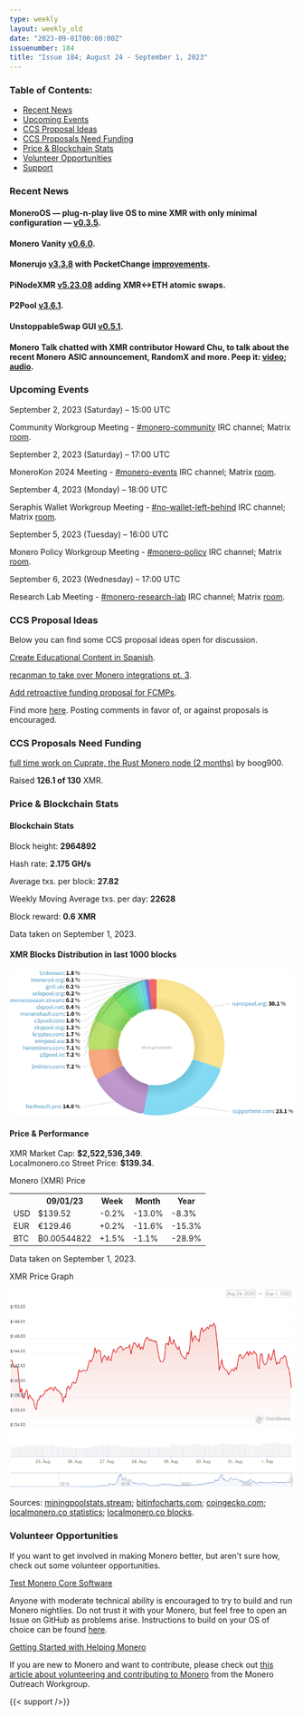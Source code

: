 ```yaml
---
type: weekly
layout: weekly_old
date: "2023-09-01T00:00:00Z"
issuenumber: 184
title: "Issue 184; August 24 - September 1, 2023"
---
```


<h3>Table of Contents:</h3>
<ul class="contents">
    <li><a href="#news">Recent News</a></li>
    <li><a href="#events">Upcoming Events</a></li>
    <li><a href="#ideas">CCS Proposal Ideas</a></li>
    <li><a href="#proposals">CCS Proposals Need Funding</a></li>
    <li><a href="#stats">Price & Blockchain Stats</a></li>
    <li><a href="#volunteer">Volunteer Opportunities</a></li>
    <li><a href="#support">Support</a></li>
</ul>

<h3 id="news">Recent News</h3>

<div class="newsbyte">
    <h4>MoneroOS — plug-n-play live OS to mine XMR with only minimal configuration — <a href="https://github.com/4rkal/moneroOS/releases/tag/v0.3.5" target="_blank">v0.3.5</a>.</h4>
</div>

<div class="newsbyte">
    <h4>Monero Vanity <a href="https://github.com/hinto-janai/monero-vanity/releases/tag/v0.6.0" target="_blank">v0.6.0</a>.</h4>
</div>

<div class="newsbyte">
    <h4>Monerujo <a href="https://github.com/m2049r/xmrwallet/releases/tag/v3.3.8" target="_blank">v3.3.8</a> with PocketChange <a href="https://old.reddit.com/r/Monerujo/comments/164tklr/weve_released_an_updated_version_of_monerujo_on/" target="_blank">improvements</a>.</h4>
</div>

<div class="newsbyte">
    <h4>PiNodeXMR <a href="https://old.reddit.com/r/Monero/comments/164tise/pinodexmr_adds_atomic_swaps_beta/" target="_blank">v5.23.08</a> adding XMR<->ETH atomic swaps.</h4>
</div>

<div class="newsbyte">
    <h4>P2Pool <a href="https://github.com/SChernykh/p2pool/releases/tag/v3.6.1" target="_blank">v3.6.1</a>.</h4>
</div>

<div class="newsbyte">
    <h4>UnstoppableSwap GUI <a href="https://github.com/UnstoppableSwap/unstoppableswap-gui/releases/tag/v0.5.1" target="_blank">v0.5.1</a>.</h4>
</div>

<div class="newsbyte">
    <h4>Monero Talk chatted with XMR contributor Howard Chu, to talk about the recent Monero ASIC announcement, RandomX and more. Peep it: <a href="https://piped.adminforge.de/watch?v=T9BFnn2-TDM" target="_blank">video</a>; <a href="https://www.monerotalk.live/has-bitmain-created-a-randomx-monero-asic-w-howard-chu-epi280" target="_blank">audio</a>.</h4>
</div>

<h3 id="events">Upcoming Events</h3>

<div class="event">
    <p class="date" markdown="1">September 2, 2023 (Saturday) – 15:00 UTC</p>
    <p markdown="1">Community Workgroup Meeting - <a href="irc://irc.libera.chat/#monero-community" target="_blank">#monero-community</a> IRC channel; Matrix <a href="https://matrix.to/#/#monero-community:monero.social" target="_blank">room</a>.</p>
</div>

<div class="event">
    <p class="date" markdown="1">September 2, 2023 (Saturday) – 17:00 UTC</p>
    <p markdown="1">MoneroKon 2024 Meeting - <a href="irc://irc.libera.chat/#monero-events" target="_blank">#monero-events</a> IRC channel; Matrix <a href="https://matrix.to/#/#monero-events:monero.social" target="_blank">room</a>.</p>
</div>

<div class="event">
    <p class="date" markdown="1">September 4, 2023 (Monday) – 18:00 UTC</p>
    <p markdown="1">Seraphis Wallet Workgroup Meeting - <a href="irc://irc.libera.chat/#no-wallet-left-behind" target="_blank">#no-wallet-left-behind</a> IRC channel; Matrix <a href="https://matrix.to/#/#no-wallet-left-behind:monero.social" target="_blank">room</a>.</p>
</div>

<div class="event">
    <p class="date" markdown="1">September 5, 2023 (Tuesday) – 16:00 UTC</p>
    <p markdown="1">Monero Policy Workgroup Meeting - <a href="irc://irc.libera.chat/#monero-policy" target="_blank">#monero-policy</a> IRC channel; Matrix <a href="https://matrix.to/#/#monero-policy:monero.social" target="_blank">room</a>.</p>
</div>

<div class="event">
    <p class="date" markdown="1">September 6, 2023 (Wednesday) – 17:00 UTC</p>
    <p markdown="1">Research Lab Meeting - <a href="irc://irc.libera.chat/#monero-research-lab" target="_blank">#monero-research-lab</a> IRC channel; Matrix <a href="https://matrix.to/#/#monero-research-lab:monero.social" target="_blank">room</a>.</p>
</div>

<h3 id="ideas">CCS Proposal Ideas</h3>

<p>Below you can find some CCS proposal ideas open for discussion.</p>

<div class="proposal">
<p><a href="https://repo.getmonero.org/monero-project/ccs-proposals/-/merge_requests/406" target="_blank">Create Educational Content in Spanish</a>.</p>
</div>

<div class="proposal">
<p><a href="https://repo.getmonero.org/monero-project/ccs-proposals/-/merge_requests/402" target="_blank">recanman to take over Monero integrations pt. 3</a>.</p>
</div>

<div class="proposal">
<p><a href="https://repo.getmonero.org/monero-project/ccs-proposals/-/merge_requests/403" target="_blank">Add retroactive funding proposal for FCMPs</a>.</p>
</div>

<div class="proposal">
<p>Find more <a href="https://ccs.getmonero.org/ideas/" target="_blank">here</a>. Posting comments in favor of, or against proposals is encouraged.</p>
</div>

<h3 id="proposals">CCS Proposals Need Funding</h3>

<div class="proposal">
    <p><a href="https://ccs.getmonero.org/proposals/boog_2_months_cuprate.html" target="_blank">full time work on Cuprate, the Rust Monero node (2 months)</a> by boog900.</p>
    <p>Raised <b>126.1 of 130</b> XMR.</p>
</div>

<h3 id="stats">Price & Blockchain Stats</h3>

<h4 class="stat">Blockchain Stats</h4>

<div class="bcstats">
    <p>Block height: <b>2964892</b></p>
    <p>Hash rate: <b>2.175 GH/s</b></p>
    <p>Average txs. per block: <b>27.82</b></p>
    <p>Weekly Moving Average txs. per day: <b>22628</b></p>
    <p>Block reward: <b>0.6 XMR</b></p>
</div>
<p class="note">Data taken on September 1, 2023.</p>

<h4 class="stat">XMR Blocks Distribution in last 1000 blocks</h4>
<p><img src="/img/hashrate-pool-distribution-09011.png" alt="Hashrate Pool Distribution Pie Chart"/></p>

<h4 class="stat" id="price-stat">Price & Performance</h4>

<div class="price-intro">XMR Market Cap: <b>$2,522,536,349</b>.<br/>Localmonero.co Street Price: <b>$139.34</b>.</div>

<p class="table-title">Monero (XMR) Price</p>
<table class="price-table">
  <tr class="row1">
    <th></th>
    <th>09/01/23</th>
    <th>Week</th>
    <th>Month</th>
    <th>Year</th>
  </tr>
  <tr>
    <td data-th="XMR to">USD</td>
    <td data-th="09/01/23">$139.52</td>
    <td data-th="Week" class="red">-0.2%</td>
    <td data-th="Month" class="red">-13.0%</td>
    <td data-th="Year" class="red">-8.3%</td>
  </tr>
  <tr class="row3">
    <td data-th="XMR to">EUR</td>
    <td data-th="09/01/23">€129.46</td>
    <td data-th="Week" class="green">+0.2%</td>
    <td data-th="Month" class="red">-11.6%</td>
    <td data-th="Year" class="red">-15.3%</td>
  </tr>
  <tr>
    <td data-th="XMR to">BTC</td>
    <td data-th="09/01/23">₿0.00544822</td>
    <td data-th="Week" class="green">+1.5%</td>
    <td data-th="Month" class="red">-1.1%</td>
    <td data-th="Year" class="red">-28.9%</td>
  </tr>
</table>
<p class="note">Data taken on September 1, 2023.</p>

<p class="table-title">XMR Price Graph</p>

![XMR Price Graph 08/24/23-09/01/23](/img/weekly-chart-09011.png "XMR Price Graph 08/24/23-09/01/23")

Sources: <a href="https://miningpoolstats.stream/monero" target="_blank">miningpoolstats.stream</a>; <a href="https://bitinfocharts.com/monero/" target="_blank">bitinfocharts.com</a>; <a href="https://www.coingecko.com/en/coins/monero" target="_blank">coingecko.com</a>; <a href="https://localmonero.co/statistics" target="_blank">localmonero.co statistics</a>; <a href="https://localmonero.co/blocks" target="_blank">localmonero.co blocks</a>.

<h3 id="volunteer">Volunteer Opportunities</h3>

<p>If you want to get involved in making Monero better, but aren't sure how, check out some volunteer opportunities.</p>

<div class="newsbyte">
    <p class="date"><a href="https://github.com/monero-project/monero" target="_blank">Test Monero Core Software</a></p>
    <p>Anyone with moderate technical ability is encouraged to try to build and run Monero nightlies. Do not trust it with your Monero, but feel free to open an Issue on GitHub as problems arise. Instructions to build on your OS of choice can be found <a href="https://github.com/monero-project/monero#compiling-monero-from-source" target="_blank">here</a>. </p>
</div>

<div class="newsbyte">
    <p class="date"><a href="https://github.com/monero-project/monero" target="_blank">Getting Started with Helping Monero</a></p>
    <p>If you are new to Monero and want to contribute, please check out <a href="https://web.archive.org/web/20200805013127/https://www.monerooutreach.org/stories/getting-started-helping-monero.html" target="_blank">this article about volunteering and contributing to Monero</a> from the Monero Outreach Workgroup. </p>
</div>

{{< support />}}

